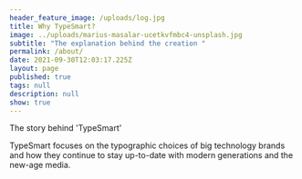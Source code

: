 ```yaml
---
header_feature_image: /uploads/log.jpg
title: Why TypeSmart?
image: ../uploads/marius-masalar-ucetkvfmbc4-unsplash.jpg
subtitle: "The explanation behind the creation "
permalink: /about/
date: 2021-09-30T12:03:17.225Z
layout: page
published: true
tags: null
description: null
show: true
---
```

The story behind 'TypeSmart'

TypeSmart focuses on the typographic choices of big technology brands and how they continue to stay up-to-date with modern generations and the new-age media.